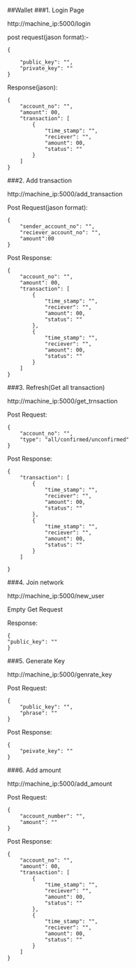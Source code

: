 ##Wallet
###1. Login Page

http://machine_ip:5000/login

post request(jason format):-

    {

        "public_key": "",
        "private_key": ""
    }

Response(jason):

    {
        "account_no": "",
        "amount": 00,
        "transaction": [
            {
                "time_stamp": "",
                "reciever": "",
                "amount": 00,
                "status": ""
            }
        ]
    }

###2. Add transaction

http://machine_ip:5000/add_transaction

Post Request(jason format):

    {
        "sender_account_no": "",
        "reciever_account_no": "",
        "amount":00
    }

Post Response:

    {
        "account_no": "",
        "amount": 00,
        "transaction": [
            {
                "time_stamp": "",
                "reciever": "",
                "amount": 00,
                "status": ""
            },
            {
                "time_stamp": "",
                "reciever": "",
                "amount": 00,
                "status": ""
            }
        ]
    }

###3. Refresh(Get all transaction)

http://machine_ip:5000/get_trnsaction

Post Request:

    {
        "account_no": "",
        "type": "all/confirmed/unconfirmed"
    }

Post Response:

    {
        "transaction": [
            {
                "time_stamp": "",
                "reciever": "",
                "amount": 00,
                "status": ""
            },
            {
                "time_stamp": "",
                "reciever": "",
                "amount": 00,
                "status": ""
            }
        ]
    
    }

###4. Join network

http://machine_ip:5000/new_user

Empty Get Request

Response:

    {
    "public_key": ""
    }

###5. Generate Key

http://machine_ip:5000/genrate_key

Post Request:

    {
        "public_key": "",
        "phrase": ""
    }

Post Response:

    {
        "peivate_key": ""
    }

###6. Add amount

http://machine_ip:5000/add_amount

Post Request: 

    {
        "account_number": "",
        "amount": ""
    }

Post Response:

    {
        "account_no": "",
        "amount": 00,
        "transaction": [
            {
                "time_stamp": "",
                "reciever": "",
                "amount": 00,
                "status": ""
            },
            {
                "time_stamp": "",
                "reciever": "",
                "amount": 00,
                "status": ""
            }
        ]
    }
















